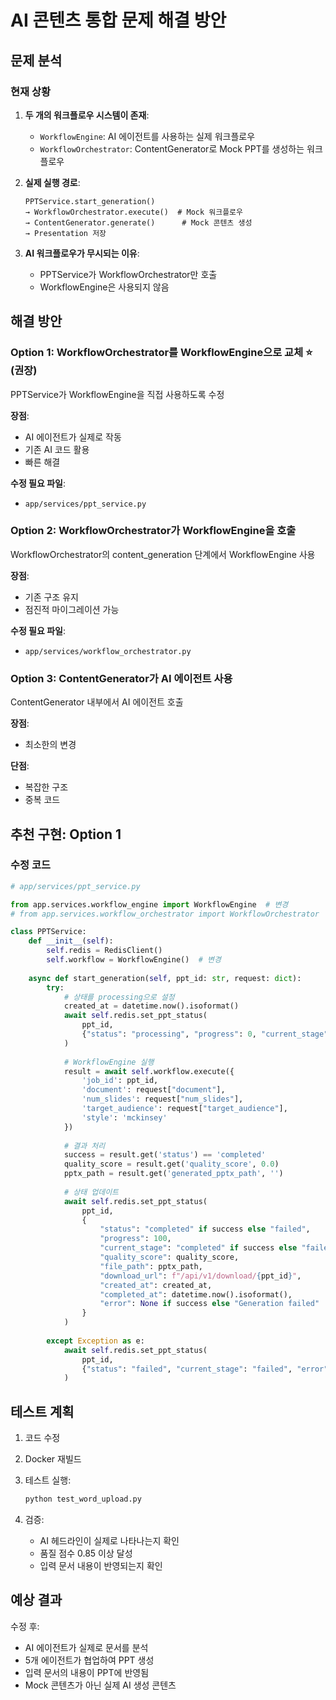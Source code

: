 # AI 콘텐츠 통합 문제 해결 방안

## 문제 분석

### 현재 상황
1. **두 개의 워크플로우 시스템이 존재**:
   - `WorkflowEngine`: AI 에이전트를 사용하는 실제 워크플로우
   - `WorkflowOrchestrator`: ContentGenerator로 Mock PPT를 생성하는 워크플로우

2. **실제 실행 경로**:
   ```
   PPTService.start_generation()
   → WorkflowOrchestrator.execute()  # Mock 워크플로우
   → ContentGenerator.generate()      # Mock 콘텐츠 생성
   → Presentation 저장
   ```

3. **AI 워크플로우가 무시되는 이유**:
   - PPTService가 WorkflowOrchestrator만 호출
   - WorkflowEngine은 사용되지 않음

## 해결 방안

### Option 1: WorkflowOrchestrator를 WorkflowEngine으로 교체 ⭐ (권장)
PPTService가 WorkflowEngine을 직접 사용하도록 수정

**장점**:
- AI 에이전트가 실제로 작동
- 기존 AI 코드 활용
- 빠른 해결

**수정 필요 파일**:
- `app/services/ppt_service.py`

### Option 2: WorkflowOrchestrator가 WorkflowEngine을 호출
WorkflowOrchestrator의 content_generation 단계에서 WorkflowEngine 사용

**장점**:
- 기존 구조 유지
- 점진적 마이그레이션 가능

**수정 필요 파일**:
- `app/services/workflow_orchestrator.py`

### Option 3: ContentGenerator가 AI 에이전트 사용
ContentGenerator 내부에서 AI 에이전트 호출

**장점**:
- 최소한의 변경

**단점**:
- 복잡한 구조
- 중복 코드

## 추천 구현: Option 1

### 수정 코드

```python
# app/services/ppt_service.py

from app.services.workflow_engine import WorkflowEngine  # 변경
# from app.services.workflow_orchestrator import WorkflowOrchestrator  # 제거

class PPTService:
    def __init__(self):
        self.redis = RedisClient()
        self.workflow = WorkflowEngine()  # 변경
    
    async def start_generation(self, ppt_id: str, request: dict):
        try:
            # 상태를 processing으로 설정
            created_at = datetime.now().isoformat()
            await self.redis.set_ppt_status(
                ppt_id, 
                {"status": "processing", "progress": 0, "current_stage": "document_analysis", "created_at": created_at}
            )
            
            # WorkflowEngine 실행
            result = await self.workflow.execute({
                'job_id': ppt_id,
                'document': request["document"],
                'num_slides': request["num_slides"],
                'target_audience': request["target_audience"],
                'style': 'mckinsey'
            })
            
            # 결과 처리
            success = result.get('status') == 'completed'
            quality_score = result.get('quality_score', 0.0)
            pptx_path = result.get('generated_pptx_path', '')
            
            # 상태 업데이트
            await self.redis.set_ppt_status(
                ppt_id, 
                {
                    "status": "completed" if success else "failed",
                    "progress": 100,
                    "current_stage": "completed" if success else "failed",
                    "quality_score": quality_score,
                    "file_path": pptx_path,
                    "download_url": f"/api/v1/download/{ppt_id}",
                    "created_at": created_at,
                    "completed_at": datetime.now().isoformat(),
                    "error": None if success else "Generation failed"
                }
            )
            
        except Exception as e:
            await self.redis.set_ppt_status(
                ppt_id, 
                {"status": "failed", "current_stage": "failed", "error": str(e), "created_at": datetime.now().isoformat()}
            )
```

## 테스트 계획

1. 코드 수정
2. Docker 재빌드
3. 테스트 실행:
   ```bash
   python test_word_upload.py
   ```

4. 검증:
   - AI 헤드라인이 실제로 나타나는지 확인
   - 품질 점수 0.85 이상 달성
   - 입력 문서 내용이 반영되는지 확인

## 예상 결과

수정 후:
- AI 에이전트가 실제로 문서를 분석
- 5개 에이전트가 협업하여 PPT 생성
- 입력 문서의 내용이 PPT에 반영됨
- Mock 콘텐츠가 아닌 실제 AI 생성 콘텐츠
